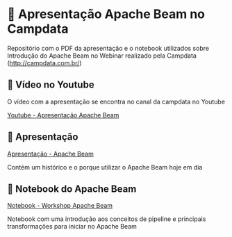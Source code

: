 # 🐝 Apresentação Apache Beam no Campdata

Repositório com o PDF da apresentação e o notebook utilizados sobre Introdução do Apache Beam no Webinar realizado pela Campdata (http://campdata.com.br/)

## 🎥 Vídeo no Youtube

O vídeo com a apresentação se encontra no canal da campdata no Youtube

[Youtube - Apresentação Apache Beam](https://www.youtube.com/watch?v=q65qZ_lJBmg)

## 📝 Apresentação

[Apresentação - Apache Beam](./Apache_Beam-Introducao.pdf)

Contém um histórico e o porque utilizar o Apache Beam hoje em dia

## 🤖 Notebook do Apache Beam

[Notebook - Workshop Apache Beam](./Apache_Beam-Workshop.ipynb)

Notebook com uma introdução aos conceitos de pipeline e principais transformações para iniciar no Apache Beam